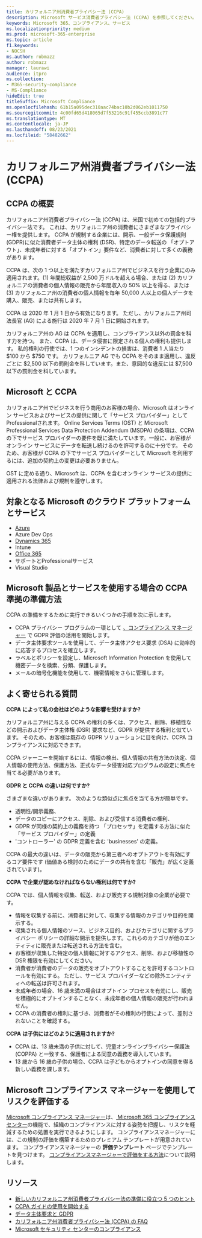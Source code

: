 ```yaml
---
title: カリフォルニア州消費者プライバシー法 (CCPA)
description: Microsoft サービス消費者プライバシー法 (CCPA) を参照してください。
keywords: Microsoft 365、コンプライアンス、サービス
ms.localizationpriority: medium
ms.prod: microsoft-365-enterprise
ms.topic: article
f1.keywords:
- NOCSH
ms.author: robmazz
author: robmazz
manager: laurawi
audience: itpro
ms.collection:
- M365-security-compliance
- MS-Compliance
hideEdit: true
titleSuffix: Microsoft Compliance
ms.openlocfilehash: 61b15a095dec310aac74bac10b2d062eb1011750
ms.sourcegitcommit: 4c00fd65d418065d7f53216c91f455ccb3891c77
ms.translationtype: MT
ms.contentlocale: ja-JP
ms.lasthandoff: 08/23/2021
ms.locfileid: "58482662"
---
```

# <a name="california-consumer-privacy-act-ccpa"></a>カリフォルニア州消費者プライバシー法 (CCPA)

## <a name="ccpa-overview"></a>CCPA の概要

カリフォルニア州消費者プライバシー法 (CCPA) は、米国で初めての包括的プライバシー法です。 これは、カリフォルニア州の消費者にさまざまなプライバシー権を提供します。  CCPA が規制する企業には、開示、一般データ保護規則 (GDPR)に似た消費者データ主体の権利 (DSR)、特定のデータ転送の 「オプトアウト」、未成年者に対する「オプトイン」要件など、消費者に対して多くの義務があります。

CCPA は、次の 1 つ以上を満たすカリフォルニア州でビジネスを行う企業にのみ適用されます。(1) 年間総収益が 2,500 万ドルを超える場合、または (2) カリフォルニアの消費者の個人情報の販売から年間収入の 50% 以上を得る、または (3) カリフォルニア州の消費者の個人情報を毎年 50,000 人以上の個人データを購入、販売、または共有します。

CCPA は 2020 年 1 月 1 日から有効になります。 ただし、カリフォルニア州司法長官 (AG) による施行は 2020 年 7 月 1 日に開始されます。

カリフォルニア州の AG は CCPA を適用し、コンプライアンス以外の罰金を科す力を持つ。 また、CCPA は、データ侵害に限定される個人の権利も提供します。 私的権利の行使では、1 つのインシデントの損害は、消費者 1 人当たり $100 から $750 です。 カリフォルニア AG でも CCPA をそのまま適用し、違反ごとに $2,500 以下の罰則金を科しています。また、意図的な違反には $7,500 以下の罰則金を科しています。

## <a name="microsoft-and-the-ccpa"></a>Microsoft と CCPA

カリフォルニア州でビジネスを行う商用のお客様の場合、Microsoft はオンライン サービスおよびサービスの提供に関して「サービス プロバイダー」としてProfessionalされます。  Online Services Terms (OST) と Microsoft Professional Services Data Protection Addendum (MSDPA) の条項は、CCPA の下でサービス プロバイダーの要件を既に満たしています。一般に、お客様がオンライン サービスにデータを転送し続けるのを許可するのに十分です。 そのため、お客様が CCPA の下でサービス プロバイダーとして Microsoft を利用するには、追加の契約上の変更は必要ありません。

OST に定める通り、Microsoft は、CCPA を含むオンライン サービスの提供に適用される法律および規制を遵守します。  

## <a name="microsoft-in-scope-cloud-platforms--services"></a>対象となる Microsoft のクラウド プラットフォームとサービス

- [Azure](https://aka.ms/AzureCompliance)
- Azure Dev Ops
- [Dynamics 365](https://aka.ms/d365-compliance-list)
- Intune
- [Office 365](https://aka.ms/o365-compliance-framework)
- サポートとProfessionalサービス
- Visual Studio

## <a name="how-you-can-prepare-for-your-ccpa-compliance-when-using-microsoft-products-and-services"></a>Microsoft 製品とサービスを使用する場合の CCPA 準拠の準備方法

CCPA の準備をするために実行できるいくつかの手順を次に示します。

- CCPA プライバシー プログラムの一環として [、コンプライアンス マネージャー](/microsoft-365/compliance/compliance-manager) で GDPR 評価の活用を開始します。
- データ主体要求ツールを使用して、データ主体アクセス要求 (DSA) に効率的に応答するプロセスを確立します。
- ラベルとポリシーを設定し、Microsoft Information Protection を使用して機密データを検索、分類、保護します。
- メールの暗号化機能を使用して、機密情報をさらに管理します。

## <a name="frequently-asked-questions"></a>よく寄せられる質問

**CCPA によって私の会社はどのような影響を受けますか?**

カリフォルニア州に与える CCPA の権利の多くは、アクセス、削除、移植性などの開示およびデータ主体権 (DSR) 要求など、GDPR が提供する権利と似ています。 そのため、お客様は既存の GDPR ソリューションに目を向け、CCPA コンプライアンスに対応できます。

CCPA ジャーニーを開始するには、情報の検出、個人情報の共有方法の決定、個人情報の使用方法、保護方法、正式なデータ侵害対応プログラムの設定に焦点を当てる必要があります。

**GDPR と CCPA の違いは何ですか?**

さまざまな違いがあります。 次のような類似点に焦点を当てる方が簡単です。

- 透明性/開示義務、
- データのコピーにアクセス、削除、および受信する消費者の権利、
- GDPR が同様の契約上の義務を持つ 「プロセッサ」を定義する方法に似た 「サービス プロバイダー」の定義
- 'コントローラー' の GDPR 定義を含む 'businesses' の定義。

CCPA の最大の違いは、データの販売から第三者へのオプトアウトを有効にするコア要件です (価値ある検討のためにデータの共有を含む「販売」が広く定義されています)。

**CCPA で企業が認めなければならない権利は何ですか?**

CCPA では、個人情報を収集、転送、および販売する規制対象の企業が必要です。

- 情報を収集する前に、消費者に対して、収集する情報のカテゴリや目的を開示する。
- 収集される個人情報のソース、ビジネス目的、およびカテゴリに関するプライバシー ポリシーの詳細な開示を提供します。これらのカテゴリが他のエンティティに販売または転送される方法を含む。
- お客様が収集した特定の個人情報に対するアクセス、削除、および移植性の DSR 権限を有効にしてください。
- 消費者が消費者のデータの販売をオプトアウトすることを許可するコントロールを有効にする。 ただし、サービス プロバイダーなどの除外エンティティへの転送は許可されます。
- 未成年者の場合、16 歳未満の場合はオプトイン プロセスを有効にし、販売を積極的にオプトインすることなく、未成年者の個人情報の販売が行われません。
- CCPA の消費者の権利に基づき、消費者がその権利の行使によって、差別されないことを確認する。

**CCPA は子供にはどのように適用されますか?**

- CCPA は、13 歳未満の子供に対して、児童オンラインプライバシー保護法 (COPPA) と一致する、保護者による同意の義務を導入しています。
- 13 歳から 16 歳の子供の場合、CCPA は子どもからオプトインの同意を得る新しい義務を課します。

## <a name="use-microsoft-compliance-manager-to-assess-your-risk"></a>Microsoft コンプライアンス マネージャーを使用してリスクを評価する

[Microsoft コンプライアンス マネージャー](/microsoft-365/compliance/compliance-manager)は、[ Microsoft 365 コンプライアンス センター](/microsoft-365/compliance/microsoft-365-compliance-center)の機能で、組織のコンプライアンスに対する姿勢を把握し、リスクを軽減するための処置を実行できるようにします。 コンプライアンスマネージャーには、この規制の評価を構築するためのプレミアム テンプレートが用意されています。 コンプライアンスマネージャーの **評価テンプレート** ページでテンプレートを見つけます。 [コンプライアンスマネージャーで評価をする方法](/microsoft-365/compliance/compliance-manager-assessments)について説明します。

## <a name="resources"></a>リソース

- [新しいカリフォルニア州消費者プライバシー法の準備に役立つ 5 つのヒント](https://aka.ms/M365ComplianceBlog_RSA)
- [CCPA ガイドの使用を開始する](https://info.microsoft.com/ww-landing-Five-tips-to-help-you-prepare-for-the-California-Consumer-Privacy-Act.html)
- [データ主体要求と GDPR](gdpr-data-subject-requests.md)
- [カリフォルニア州消費者プライバシー法 (CCPA) の FAQ](ccpa-faq.yml)
- [Microsoft セキュリティ センターのコンプライアンス](https://www.microsoft.com/trust-center/compliance/compliance-overview)
